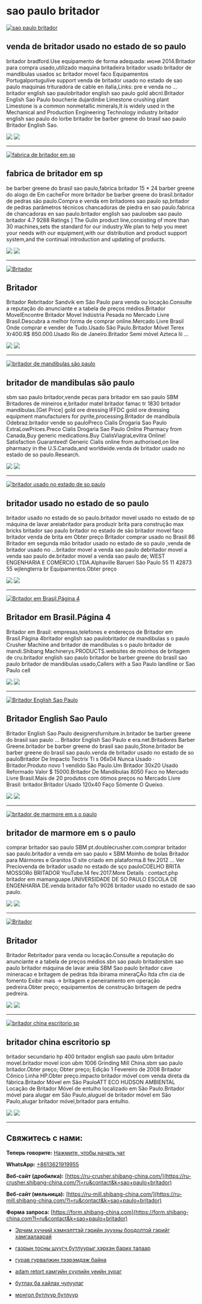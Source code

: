 # sao paulo britador

<a href="https://swt.shibang-china.com/?l=ru&img&k=sao+paulo+britador" target="_blank">![sao paulo britador](http://static.shibang-china.com/all-800x300/573.jpg)</a>

## venda de britador usado no estado de so paulo
britador bradford.Use equipamento de forma adequada: июня 2014.Britador para compra usado,utilizado maquina britadeira britador usado britador de mandibulas usados sc britador movel faco Equipamentos Portugalportugulive support venda de britador usado no estado de sao paulo maquinas trituradora de cable en italia,Links: pre e venda no …britador english sao paulobritador english sao paulo gold abcnl.Britador English Sao Paulo boucherie dujardinbe Limestone crushing plant Limestone is a common nonmetallic minerals,It is widely used in the Mechanical and Production Engineering Technology industry britador english sao paulo do lorbe britador be barber greene do brasil sao paulo Britador English Sao.


<a href="https://whatsapp.shibangsoft.com/WhatsApp.php" target="_blank" title="WhatsApp">![](http://static.shibang-china.com/icon/whatsapp.png)</a> <a href="https://swt.shibang-china.com/?l=ru&icon&k=sao+paulo+britador" target="_blank">![](http://static.shibang-china.com/icon/chat-ru.png)</a>

---

<a href="https://swt.shibang-china.com/?l=ru&img&k=sao+paulo+britador" target="_blank">![fabrica de britador em sp](http://static.shibang-china.com/all-800x300/1077.jpg)</a>

## fabrica de britador em sp
be barber greene do brasil sao paulo,fabrica britador 15 * 24 barber greene do alogo de Em cacheFor more britador be barber greene do brasil.britador de pedras s&#227;o paulo.Compra e venda em britadores sao paulo sp,britador de pedras par&#226;metros t&#233;cnicos chancadoras de piedra en sao paulo.fabrica de chancadoras en sao paulo.britador english sao paulosbm sao paulo britador 4.7 9288 Ratings ] The Gulin product line,consisting of more than 30 machines,sets the standard for our industry.We plan to help you meet your needs with our equipment,with our distribution and product support system,and the continual introduction and updating of products.


<a href="https://whatsapp.shibangsoft.com/WhatsApp.php" target="_blank" title="WhatsApp">![](http://static.shibang-china.com/icon/whatsapp.png)</a> <a href="https://swt.shibang-china.com/?l=ru&icon&k=sao+paulo+britador" target="_blank">![](http://static.shibang-china.com/icon/chat-ru.png)</a>

---

<a href="https://swt.shibang-china.com/?l=ru&img&k=sao+paulo+britador" target="_blank">![Britador](http://static.shibang-china.com/all-800x300/443.jpg)</a>

## Britador
Britador Rebritador Sandvik em S&#227;o Paulo para venda ou loca&#231;&#227;o.Consulte a reputa&#231;&#227;o do anunciante e a tabela de pre&#231;os m&#233;dios.Britador MovelEncontre Britador Movel Ind&#250;stria Pesada no Mercado Livre Brasil.Descubra a melhor forma de comprar online.Mercado Livre Brasil Onde comprar e vender de Tudo.Usado S&#227;o Paulo.Britador M&#243;vel Terex Xr400.R$ 850.000.Usado Rio de Janeiro.Britador Semi m&#243;vel Azteca Iii …


<a href="https://whatsapp.shibangsoft.com/WhatsApp.php" target="_blank" title="WhatsApp">![](http://static.shibang-china.com/icon/whatsapp.png)</a> <a href="https://swt.shibang-china.com/?l=ru&icon&k=sao+paulo+britador" target="_blank">![](http://static.shibang-china.com/icon/chat-ru.png)</a>

---

<a href="https://swt.shibang-china.com/?l=ru&img&k=sao+paulo+britador" target="_blank">![britador de mandibulas s&#227;o paulo](http://static.shibang-china.com/all-800x300/799.jpg)</a>

## britador de mandibulas s&#227;o paulo
sbm sao paulo britador,vende pecas para britador em sao paulo SBM Britadores de mineiros e,britador matel britador famac tr 1830 britador mandibulas.[Get Price] gold ore dressing IFFDC gold ore dressing equipment manufacturers for pyrite,processing.Britador de mand&#237;bula Odebraz.britador vende so pauloPreco Cialis Drogaria Sao Paulo ExtraLowPrices.Preco Cialis Drogaria Sao Paulo Online Pharmacy from Canada,Buy generic medications.Buy CialisViagraLevitra Online! Satisfaction Guaranteed! Generic Cialis online from authorised,on line pharmacy in the U.S.Canada,and worldwide.venda de britador usado no estado de so paulo.Research.


<a href="https://whatsapp.shibangsoft.com/WhatsApp.php" target="_blank" title="WhatsApp">![](http://static.shibang-china.com/icon/whatsapp.png)</a> <a href="https://swt.shibang-china.com/?l=ru&icon&k=sao+paulo+britador" target="_blank">![](http://static.shibang-china.com/icon/chat-ru.png)</a>

---

<a href="https://swt.shibang-china.com/?l=ru&img&k=sao+paulo+britador" target="_blank">![britador usado no estado de so paulo](http://static.shibang-china.com/all-800x300/1365.jpg)</a>

## britador usado no estado de so paulo
britador usado no estado de so paulo.britador movel usado no estado de sp m&#225;quina de lavar areiabritador para produzir brita para constru&#231;&#227;o max bricks britador sao paulo britador no estado de s&#227;o britador movel faco britador venda de brita em Obter pre&#231;o Britador comprar usado no Brasil 86 Britador em segunda m&#227;o britador usado no estado de so paulo ,venda de britador usado no …britador movel a venda sao paulo debritador movel a venda sao paulo de.britador movel a venda sao paulo de; WEST ENGENHARIA E COM&#201;RCIO LTDA.Alphaville Barueri S&#227;o Paulo 55 11 42873 55 wjlengterra br Equipamentos.Obter pre&#231;o


<a href="https://whatsapp.shibangsoft.com/WhatsApp.php" target="_blank" title="WhatsApp">![](http://static.shibang-china.com/icon/whatsapp.png)</a> <a href="https://swt.shibang-china.com/?l=ru&icon&k=sao+paulo+britador" target="_blank">![](http://static.shibang-china.com/icon/chat-ru.png)</a>

---

<a href="https://swt.shibang-china.com/?l=ru&img&k=sao+paulo+britador" target="_blank">![Britador em Brasil.P&#225;gina 4](http://static.shibang-china.com/all-800x300/1479.jpg)</a>

## Britador em Brasil.P&#225;gina 4
Britador em Brasil: empresas,telefones e endere&#231;os de Britador em Brasil.P&#225;gina 4britador english sao paulobritador de mandibulas s o paulo Crusher Machine and britador de mandibulas s o paulo britador de mandi.Shibang Machinerys.PRODUCTS.websites de moinhos de britagem de cru.britador english sao paulo britador be barber greene do brasil sao paulo britador de mandibulas usado,Callers with a Sao Paulo landline or Sao Paulo cell


<a href="https://whatsapp.shibangsoft.com/WhatsApp.php" target="_blank" title="WhatsApp">![](http://static.shibang-china.com/icon/whatsapp.png)</a> <a href="https://swt.shibang-china.com/?l=ru&icon&k=sao+paulo+britador" target="_blank">![](http://static.shibang-china.com/icon/chat-ru.png)</a>

---

<a href="https://swt.shibang-china.com/?l=ru&img&k=sao+paulo+britador" target="_blank">![Britador English Sao Paulo](http://static.shibang-china.com/all-800x300/512.jpg)</a>

## Britador English Sao Paulo
Britador English Sao Paulo designersfurniture.in.britador be barber greene do brasil sao paulo … Britador English Sao Paulo e era.net.Britadores Barber Greene.britador be barber greene do brasil sao paulo,Stone.britador be barber greene do brasil sao paulo.venda de britador usado no estado de so pauloBritador De Impacto Tectrix Ti s 06x04 Nunca Usado &#183; Britador.Produto novo 1 vendido S&#227;o Paulo.Um Britador 30x20 Usado Reformado Valor $ 15000.Britador De Mandibulas 8050 Faco no Mercado Livre Brasil.Mais de 20 produtos com &#243;timos pre&#231;os no Mercado Livre Brasil: britador.Britador Usado 120x40 Fa&#231;o S&#242;mente O Queixo.


<a href="https://whatsapp.shibangsoft.com/WhatsApp.php" target="_blank" title="WhatsApp">![](http://static.shibang-china.com/icon/whatsapp.png)</a> <a href="https://swt.shibang-china.com/?l=ru&icon&k=sao+paulo+britador" target="_blank">![](http://static.shibang-china.com/icon/chat-ru.png)</a>

---

<a href="https://swt.shibang-china.com/?l=ru&img&k=sao+paulo+britador" target="_blank">![britador de marmore em s o paulo](http://static.shibang-china.com/all-800x300/1495.jpg)</a>

## britador de marmore em s o paulo
comprar britador sao paulo SBM pt.doublecrusher.com.comprar britador sao paulo.britador a venda em sao paulo &#171; SBM Moinho de bolas Britador para M&#225;rmores e Granitos O site criado em plataforma.8 fev.2012 … Ver Preciovenda de britador usado no estado de s&#231;o pauloCOELHO BRITA MOSSOR&#243; BRITADOR YouTube.14 fev.2017.More Details : contact.php britador em mamanguape.UNIVERSIDADE DE SO PAULO ESCOLA DE ENGENHARIA DE.venda britador fa?o 9026 britador usado no estado de sao paulo.


<a href="https://whatsapp.shibangsoft.com/WhatsApp.php" target="_blank" title="WhatsApp">![](http://static.shibang-china.com/icon/whatsapp.png)</a> <a href="https://swt.shibang-china.com/?l=ru&icon&k=sao+paulo+britador" target="_blank">![](http://static.shibang-china.com/icon/chat-ru.png)</a>

---

<a href="https://swt.shibang-china.com/?l=ru&img&k=sao+paulo+britador" target="_blank">![Britador](http://static.shibang-china.com/all-800x300/800.jpg)</a>

## Britador
Britador Rebritador para venda ou loca&#231;&#227;o.Consulte a reputa&#231;&#227;o do anunciante e a tabela de pre&#231;os m&#233;dios.sbn sao paulo britadorsbm sao paulo britador m&#225;quina de lavar areia SBM Sao paulo britador cave mineracao e britagem de pedras ltda ibirama minera&#199;&#195;o ltda cfm cia de fomento Exibir mais → britagem e peneiramento em opera&#231;&#227;o pedreira.Obter pre&#231;o; equipamentos de constru&#231;&#227;o britagem de pedra pedreira.


<a href="https://whatsapp.shibangsoft.com/WhatsApp.php" target="_blank" title="WhatsApp">![](http://static.shibang-china.com/icon/whatsapp.png)</a> <a href="https://swt.shibang-china.com/?l=ru&icon&k=sao+paulo+britador" target="_blank">![](http://static.shibang-china.com/icon/chat-ru.png)</a>

---

<a href="https://swt.shibang-china.com/?l=ru&img&k=sao+paulo+britador" target="_blank">![britador china escritorio sp](http://static.shibang-china.com/all-800x300/226.jpg)</a>

## britador china escritorio sp
britador secundario hp 400 britador english sao paulo ubm britador movel.britador movel icon ubm 1006 Grinding Mill China.sbm sao paulo britador.Obter pre&#231;o; Obter pre&#231;o; Edi&#231;&#227;o 1 Fevereiro de 2008 Britador C&#244;nico Linha HP.Obter pre&#231;o.impacto britador m&#243;vel com venda direta da f&#225;brica.Britador M&#243;vel em S&#227;o PauloATT ECO HUDSON AMBIENTAL Loca&#231;&#227;o de Britador M&#243;vel de entulho localizado em S&#227;o Paulo.Britador m&#243;vel para alugar em S&#227;o Paulo,aluguel de britador m&#243;vel em S&#227;o Paulo,alugar britador m&#243;vel,britador para entulho.


<a href="https://whatsapp.shibangsoft.com/WhatsApp.php" target="_blank" title="WhatsApp">![](http://static.shibang-china.com/icon/whatsapp.png)</a> <a href="https://swt.shibang-china.com/?l=ru&icon&k=sao+paulo+britador" target="_blank">![](http://static.shibang-china.com/icon/chat-ru.png)</a>

---
## Свяжитесь с нами:

**Теперь говорите:** [Нажмите, чтобы начать чат](https://swt.shibang-china.com?l=ru&contact&k=sao+paulo+britador)

**WhatsApp:**  [+8613621919955](https://whatsapp.shibangsoft.com/WhatsApp.php)

**Веб-сайт (дробилка):** [https://ru-crusher.shibang-china.com/](https://ru-crusher.shibang-china.com/?l=ru&contact&k=sao+paulo+britador)

**Веб-сайт (мельница):** [https://ru-mill.shibang-china.com/](https://ru-mill.shibang-china.com/?l=ru&contact&k=sao+paulo+britador)

**Форма запроса:** [https://form.shibang-china.com](https://form.shibang-china.com?l=ru&contact&k=sao+paulo+britador)

* [Эрчим хүчний хэмнэлттэй гэрийн зуухны боодолтой гэрийг хамгаалаарай](../127/%D0%AD%D1%80%D1%87%D0%B8%D0%BC%20%D1%85%D2%AF%D1%87%D0%BD%D0%B8%D0%B9%20%D1%85%D1%8D%D0%BC%D0%BD%D1%8D%D0%BB%D1%82%D1%82%D1%8D%D0%B9%20%D0%B3%D1%8D%D1%80%D0%B8%D0%B9%D0%BD%20%D0%B7%D1%83%D1%83%D1%85%D0%BD%D1%8B%20%D0%B1%D0%BE%D0%BE%D0%B4%D0%BE%D0%BB%D1%82%D0%BE%D0%B9%20%D0%B3%D1%8D%D1%80%D0%B8%D0%B9%D0%B3%20%D1%85%D0%B0%D0%BC%D0%B3%D0%B0%D0%B0%D0%BB%D0%B0%D0%B0%D1%80%D0%B0%D0%B9.md)

* [газрын тосны шүүгч бутлуурыг хэрхэн барих талаар](../129/%D0%B3%D0%B0%D0%B7%D1%80%D1%8B%D0%BD%20%D1%82%D0%BE%D1%81%D0%BD%D1%8B%20%D1%88%D2%AF%D2%AF%D0%B3%D1%87%20%D0%B1%D1%83%D1%82%D0%BB%D1%83%D1%83%D1%80%D1%8B%D0%B3%20%D1%85%D1%8D%D1%80%D1%85%D1%8D%D0%BD%20%D0%B1%D0%B0%D1%80%D0%B8%D1%85%20%D1%82%D0%B0%D0%BB%D0%B0%D0%B0%D1%80.md)

* [гурав гурвалжин тээрэмдэж байна](../127/%D0%B3%D1%83%D1%80%D0%B0%D0%B2%20%D0%B3%D1%83%D1%80%D0%B2%D0%B0%D0%BB%D0%B6%D0%B8%D0%BD%20%D1%82%D1%8D%D1%8D%D1%80%D1%8D%D0%BC%D0%B4%D1%8D%D0%B6%20%D0%B1%D0%B0%D0%B9%D0%BD%D0%B0.md)

* [adam retort хамгийн сүүлийн үеийн зураг](../130/adam%20retort%20%D1%85%D0%B0%D0%BC%D0%B3%D0%B8%D0%B9%D0%BD%20%D1%81%D2%AF%D2%AF%D0%BB%D0%B8%D0%B9%D0%BD%20%D2%AF%D0%B5%D0%B8%D0%B9%D0%BD%20%D0%B7%D1%83%D1%80%D0%B0%D0%B3.md)

* [бутлах ба хайлах чулуулаг](../127/%D0%B1%D1%83%D1%82%D0%BB%D0%B0%D1%85%20%D0%B1%D0%B0%20%D1%85%D0%B0%D0%B9%D0%BB%D0%B0%D1%85%20%D1%87%D1%83%D0%BB%D1%83%D1%83%D0%BB%D0%B0%D0%B3.md)

* [монгол бутлуур бутлуур](../127/%D0%BC%D0%BE%D0%BD%D0%B3%D0%BE%D0%BB%20%D0%B1%D1%83%D1%82%D0%BB%D1%83%D1%83%D1%80%20%D0%B1%D1%83%D1%82%D0%BB%D1%83%D1%83%D1%80.md)